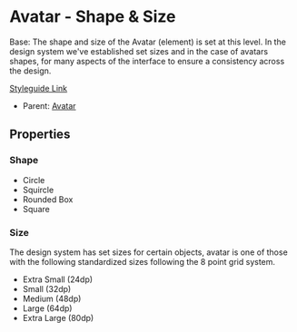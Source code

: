 # Avatar - Shape & Size

Base: The shape and size of the Avatar (element) is set at this level. In the design system we've established set sizes and in the case of avatars shapes, for many aspects of the interface to ensure a consistency across the design. 

[Styleguide Link](https://zpl.io/VDm741J)

- Parent: [Avatar](https://github.com/able-app/docs/blob/7bb2457d172a78e9e6528e086a642c45224c701f/controls/%CE%B5%20elements/avatar/avatar.md)

## Properties

### Shape

- Circle
- Squircle
- Rounded Box
- Square

### Size

The design system has set sizes for certain objects, avatar is one of those with the following standardized sizes following the 8 point grid system.

- Extra Small (24dp)
- Small (32dp)
- Medium (48dp)
- Large (64dp)
- Extra Large (80dp)

